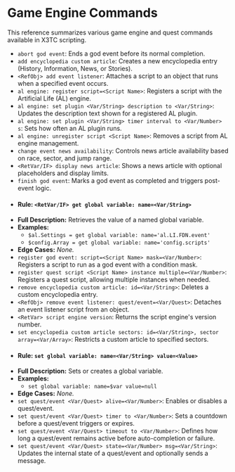 # Game Engine Commands

This reference summarizes various game engine and quest commands available in X3TC scripting.

- `abort god event`: Ends a god event before its normal completion.
- `add encyclopedia custom article`: Creates a new encyclopedia entry (History, Information, News, or Stories).
- `<RefObj> add event listener`: Attaches a script to an object that runs when a specified event occurs.
- `al engine: register script=<Script Name>`: Registers a script with the Artificial Life (AL) engine.
- `al engine: set plugin <Var/String> description to <Var/String>`: Updates the description text shown for a registered AL plugin.
- `al engine: set plugin <Var/String> timer interval to <Var/Number> s`: Sets how often an AL plugin runs.
- `al engine: unregister script <Script Name>`: Removes a script from AL engine management.
- `change event news availability`: Controls news article availability based on race, sector, and jump range.
- `<RetVar/IF> display news article`: Shows a news article with optional placeholders and display limits.
- `finish god event`: Marks a god event as completed and triggers post-event logic.
- #### Rule: `<RetVar/IF> get global variable: name=<Var/String>`
- **Full Description:** Retrieves the value of a named global variable.
- **Examples:**
  - `$al.Settings = get global variable: name='al.LI.FDN.event'`
  - `$config.Array = get global variable: name='config.scripts'`
- **Edge Cases:** _None._
- `register god event: script=<Script Name> mask=<Var/Number>`: Registers a script to run as a god event with a condition mask.
- `register quest script <Script Name> instance multiple=<Var/Number>`: Registers a quest script, allowing multiple instances when needed.
- `remove encyclopedia custom article: id=<Var/String>`: Deletes a custom encyclopedia entry.
- `<RefObj> remove event listener: quest/event=<Var/Quest>`: Detaches an event listener script from an object.
- `<RetVar> script engine version`: Returns the script engine's version number.
- `set encyclopedia custom article sectors: id=<Var/String>, sector array=<Var/Array>`: Restricts a custom article to specified sectors.
- #### Rule: `set global variable: name=<Var/String> value=<Value>`
- **Full Description:** Sets or creates a global variable.
- **Examples:**
  - `set global variable: name=$var value=null`
- **Edge Cases:** _None._
- `set quest/event <Var/Quest> alive=<Var/Number>`: Enables or disables a quest/event.
- `set quest/event <Var/Quest> timer to <Var/Number>`: Sets a countdown before a quest/event triggers or expires.
- `set quest/event <Var/Quest> timeout to <Var/Number>`: Defines how long a quest/event remains active before auto-completion or failure.
- `set quest/event <Var/Quest> state=<Var/Number> msg=<Var/String>`: Updates the internal state of a quest/event and optionally sends a message.
